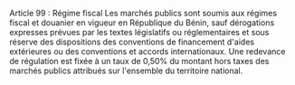 Article 99 : Régime fiscal
Les marchés publics sont soumis aux régimes fiscal et douanier en
vigueur en République du Bénin, sauf dérogations expresses prévues par
les textes législatifs ou réglementaires et sous réserve des
dispositions des conventions de financement d'aides extérieures ou des
conventions et accords internationaux.
Une redevance de régulation est fixée à un taux de 0,50% du montant hors
taxes des marchés publics attribués sur l'ensemble du territoire
national.